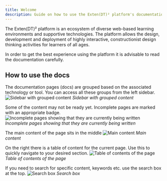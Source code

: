 ```yaml
---
title: Welcome
description: Guide on how to use the Exten(DT)² platform's documentation
---
```


The Exten(DT)² platform is an ecosystem of diverse web-based learning environments and
supportive technologies. The platform allows the design, development and deployment
of highly interactive, constructionist design thinking activities for learners of all ages.

In order to get the best experience using the platform it is advisable to read the documentation
carefully.

## How to use the docs

The documentation pages (docs) are grouped based on the associated technology or tool.
You can access all these groups from the left sidebar.
![Sidebar with grouped content](@images/getting-started/start_1.png)
_Sidebar with grouped content_

Some of the content may not be ready yet. Incomplete pages are marked with an appropriate badge.
![Incomplete pages showing that they are currently being written](@images/getting-started/start_5.png)
_Incomplete pages showing that they are currently being written_

The main content of the page sits in the middle
![Main content](@images/getting-started/start_2.png)
_Main content_

On the right there is a table of content for the current page. Use this to quickly
navigate to your desired section.
![Table of contents of the page](@images/getting-started/start_3.png)
_Table of contents of the page_


If you need to search for specific content, keywords etc. use the search box at the top.
![Search box](@images/getting-started/start_4.png)
_Search box_
